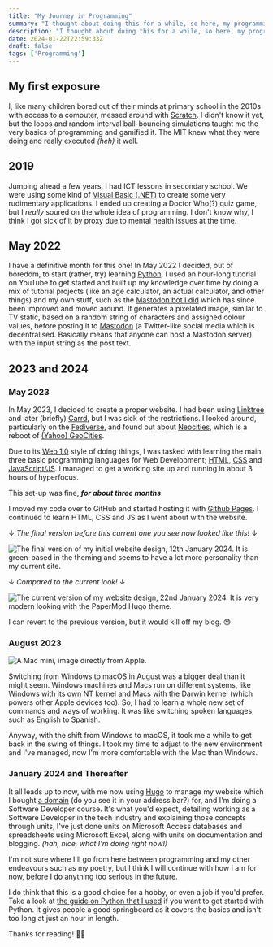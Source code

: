 ```yaml
---
title: "My Journey in Programming"
summary: "I thought about doing this for a while, so here, my programming journey as I remember it."
description: "I thought about doing this for a while, so here, my programming journey as I remember it."
date: 2024-01-22T22:59:33Z
draft: false
tags: ['Programming']
---
```


## My first exposure

I, like many children bored out of their minds at primary school in the 2010s with access to a computer, messed around with [Scratch](https://scratch.mit.edu). I didn't know it yet, but the loops and random interval ball-bouncing simulations taught me the very basics of programming and gamified it. The MIT knew what they were doing and really executed *(heh)* it well.

## 2019

Jumping ahead a few years, I had ICT lessons in secondary school. We were using some kind of [Visual Basic (.NET)](https://en.wikipedia.org/wiki/Visual_Basic_(.NET)) to create some very rudimentary applications. I ended up creating a Doctor Who(?) quiz game, but I *really* soured on the whole idea of programming. I don't know why, I think I got sick of it by proxy due to mental health issues at the time.

## May 2022

I have a definitive month for this one! In May 2022 I decided, out of boredom, to start (rather, try) learning [Python](https://www.python.org). I used an hour-long tutorial on YouTube to get started and built up my knowledge over time by doing a mix of tutorial projects (like an age calculator, an actual calculator, and other things) and my own stuff, such as the [Mastodon bot I did](https://github.com/ewanc26/mastodon-text-to-image-bot) which has since been improved and moved around. It generates a pixelated image, similar to TV static, based on a random string of characters and assigned colour values, before posting it to [Mastodon](https://joinmastodon.org) (a Twitter-like social media which is decentralised. Basically means that anyone can host a Mastodon server) with the input string as the post text.

## 2023 and 2024

### May 2023

In May 2023, I decided to create a proper website. I had been using [Linktree](https://linktr.ee) and later (briefly) [Carrd](https://carrd.co), but I was sick of the restrictions. I looked around, particularly on the [Fediverse](https://fediverse.info), and found out about [Neocities](https://neocities.org), which is a reboot of [(Yahoo) GeoCities](https://en.wikipedia.org/wiki/GeoCities).

Due to its [Web 1.0](https://en.wikipedia.org/wiki/Web_2.0#Web_1.0) style of doing things, I was tasked with learning the main three basic programming languages for Web Development; [HTML](https://en.wikipedia.org/wiki/HTML), [CSS](https://en.wikipedia.org/wiki/CSS) and [JavaScript/JS](https://en.wikipedia.org/wiki/JavaScript). I managed to get a working site up and running in about 3 hours of hyperfocus.

This set-up was fine, ***for about three months***.

I moved my code over to GitHub and started hosting it with [Github Pages](https://pages.github.com). I continued to learn HTML, CSS and JS as I went about with the website.

&darr; *The final version before this current one you see now looked like this!* &darr;

![The final version of my initial website design, 12th January 2024. It is green-based in the theming and seems to have a lot more personality than my current site.](/images/website-screenshots/website-v1.png "The final version of my initial website design, 12th January 2024")

&darr; *Compared to the current look!* &darr;

![The current version of my website design, 22nd January 2024. It is very modern looking with the PaperMod Hugo theme.](/images/website-screenshots/current.png "The current version of my website design, 22nd January 2024")

I can revert to the previous version, but it would kill off my blog. &#128531;

### August 2023

![A Mac mini, image directly from Apple.](/images/mac-mini.jpeg "A Mac mini, image directly from Apple. All rights and credits for this image belong to Apple Inc.")

Switching from Windows to macOS in August was a bigger deal than it might seem. Windows machines and Macs run on different systems, like Windows with its own [NT kernel](https://en.wikipedia.org/wiki/Architecture_of_Windows_NT) and Macs with the [Darwin kernel](https://en.wikipedia.org/wiki/Darwin_(operating_system)) (which powers other Apple devices too). So, I had to learn a whole new set of commands and ways of working. It was like switching spoken languages, such as English to Spanish.

Anyway, with the shift from Windows to macOS, it took me a while to get back in the swing of things. I took my time to adjust to the new environment and I've managed, now I'm more comfortable with the Mac than Windows.

### January 2024 and Thereafter

It all leads up to now, with me now using [Hugo](https://gohugo.io) to manage my website which I bought [a domain](https://en.wikipedia.org/wiki/Domain_name) (do you see it in your address bar?) for, and I'm doing a Software Developer course. It's what you'd expect, detailing working as a Software Developer in the tech industry and explaining those concepts through units, I've just done units on Microsoft Access databases and spreadsheets using Microsoft Excel, along with units on documentation and blogging. *(hah, nice, what I'm doing right now!)*

I'm not sure where I'll go from here between programming and my other endeavours such as my poetry, but I think I will continue with how I am for now, before I do anything too serious in the future.

I do think that this is a good choice for a hobby, or even a job if you'd prefer. Take a look at [the guide on Python that I used](https://www.youtube.com/watch?v=kqtD5dpn9C8) if you want to get started with Python. It gives people a good springboard as it covers the basics and isn't too long at just an hour in length.

Thanks for reading! &#128075;&#127995;
